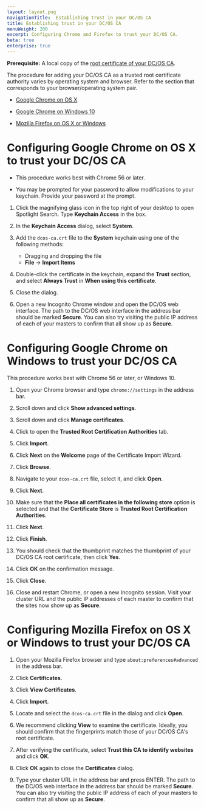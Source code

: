 ```yaml
---
layout: layout.pug
navigationTitle:  Establishing trust in your DC/OS CA
title: Establishing trust in your DC/OS CA
menuWeight: 200
excerpt: Configuring Chrome and Firefox to trust your DC/OS CA.
beta: true
enterprise: true
---
```

<!-- The source repository for this topic is https://github.com/dcos/dcos-docs-site -->


**Prerequisite:** A local copy of the [root certificate of your DC/OS CA](/1.12/security/ent/tls-ssl/get-cert/).

The procedure for adding your DC/OS CA as a trusted root certificate authority varies by operating system and browser. Refer to the section that corresponds to your browser/operating system pair.

- [Google Chrome on OS X](#osx-chrome)

- [Google Chrome on Windows 10](#win-chrome)

- [Mozilla Firefox on OS X or Windows](#osx-win-firefox)

# <a name="osx-chrome"></a>Configuring Google Chrome on OS X to trust your DC/OS CA

- This procedure works best with Chrome 56 or later.

- You may be prompted for your password to allow modifications to your keychain. Provide your password at the prompt.

1. Click the magnifying glass icon in the top right of your desktop to open Spotlight Search. Type **Keychain Access** in the box.

1. In the **Keychain Access** dialog, select **System**.

1. Add the `dcos-ca.crt` file to the **System** keychain using one of the following methods:
     - Dragging and dropping the file
     - **File** -> **Import Items**    

1. Double-click the certificate in the keychain, expand the **Trust** section, and select **Always Trust** in **When using this certificate**.

1. Close the dialog.

1. Open a new Incognito Chrome window and open the DC/OS web interface. The path to the DC/OS web interface in the address bar should be marked **Secure**. You can also try visiting the public IP address of each of your masters to confirm that all show up as **Secure**.

# <a name="win-chrome"></a>Configuring Google Chrome on Windows to trust your DC/OS CA

This procedure works best with Chrome 56 or later, or Windows 10.

1. Open your Chrome browser and type `chrome://settings` in the address bar.

1. Scroll down and click **Show advanced settings**.

1. Scroll down and click **Manage certificates**.

1. Click to open the **Trusted Root Certification Authorities** tab.

1. Click **Import**.

1. Click **Next** on the **Welcome** page of the Certificate Import Wizard.

1. Click **Browse**.

1. Navigate to your `dcos-ca.crt` file, select it, and click **Open**.

1. Click **Next**.

1. Make sure that the **Place all certificates in the following store** option is selected and that the **Certificate Store** is **Trusted Root Certification Authorities**.

1. Click **Next**.

1. Click **Finish**.

1. You should check that the thumbprint matches the thumbprint of your DC/OS CA root certificate, then click **Yes**.

1. Click **OK** on the confirmation message.

1. Click **Close**.

1. Close and restart Chrome, or open a new Incognito session. Visit your cluster URL and the public IP addresses of each master to confirm that the sites now show up as **Secure**.


# <a name="osx-win-firefox"></a>Configuring Mozilla Firefox on OS X or Windows to trust your DC/OS CA

1. Open your Mozilla Firefox browser and type `about:preferences#advanced` in the address bar.

1. Click **Certificates**.

1. Click **View Certificates**.

1. Click **Import**.

1. Locate and select the `dcos-ca.crt` file in the dialog and click **Open**.

1. We recommend clicking **View** to examine the certificate. Ideally, you should confirm that the fingerprints match those of your DC/OS CA's root certificate.

1. After verifying the certificate, select **Trust this CA to identify websites** and click **OK**.

1. Click **OK** again to close the **Certificates** dialog.

1. Type your cluster URL in the address bar and press ENTER. The path to the DC/OS web interface in the address bar should be marked **Secure**. You can also try visiting the public IP address of each of your masters to confirm that all show up as **Secure**.
